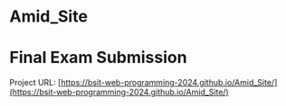 # Amid_Site
# Final Exam Submission
Project URL: [https://bsit-web-programming-2024.github.io/Amid_Site/](https://bsit-web-programming-2024.github.io/Amid_Site/)
